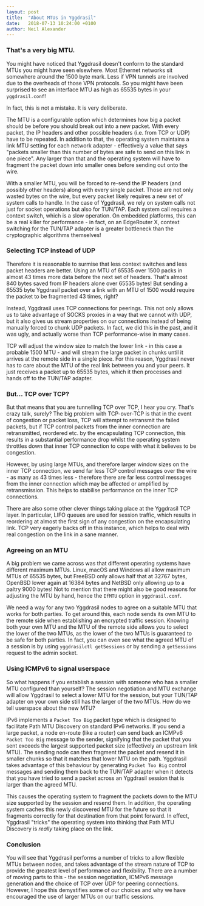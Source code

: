 ```yaml
---
layout: post
title:  "About MTUs in Yggdrasil"
date:   2018-07-13 10:24:00 +0100
author: Neil Alexander
---
```


### That's a very big MTU.

You might have noticed that Yggdrasil doesn't conform to the standard MTUs you
might have seen elsewhere. Most Ethernet networks sit somewhere around the 1500
byte mark. Less if VPN tunnels are involved due to the overheads of those VPN
protocols. So you might have been surprised to see an interface MTU as high as
65535 bytes in your `yggdrasil.conf`!

In fact, this is not a mistake. It is very deliberate.

The MTU is a configurable option which determines how big a packet should be
before you should break out into a new packet. With every packet, the IP headers
and other possible headers (i.e. from TCP or UDP) have to be repeated. In
addition to that, the operating system maintains a link MTU setting for each
network adapter - effectively a value that says "packets smaller than this
number of bytes are safe to send on this link in one piece". Any larger than
that and the operating system will have to fragment the packet down into smaller
ones before sending out onto the wire.

With a smaller MTU, you will be forced to re-send the IP headers (and possibly
other headers) along with every single packet. Those are not only wasted bytes
on the wire, but every packet likely requires a new set of system calls to
handle. In the case of Yggdrasil, we rely on system calls not just for socket
operations but also for TUN/TAP. Each system call requires a context switch,
which is a slow operation. On embedded platforms, this can be a real killer for
performance - in fact, on an EdgeRouter X, context switching for the TUN/TAP
adapter is a greater bottleneck than the cryptographic algorithms themselves!

### Selecting TCP instead of UDP

Therefore it is reasonable to surmise that less context switches and less packet
headers are better. Using an MTU of 65535 over 1500 packs in almost 43 times
more data before the next set of headers. That's almost 840 bytes saved from IP
headers alone over 65535 bytes! But sending a 65535 byte Yggdrasil packet over a
link with an MTU of 1500 would require the packet to be fragmented 43 times,
right?

Instead, Yggdrasil uses TCP connections for peerings. This not only allows us to
take advantage of SOCKS proxies in a way that we cannot with UDP, but it also
gives us stream properties on our connections instead of being manually forced
to chunk UDP packets. In fact, we did this in the past, and it was ugly, and
actually worse than TCP performance-wise in many cases.

TCP will adjust the window size to match the lower link - in this case a
probable 1500 MTU - and will stream the large packet in chunks until it arrives
at the remote side in a single piece. For this reason, Yggdrasil never has to
care about the MTU of the real link between you and your peers. It just receives
a packet up to 65535 bytes, which it then processes and hands off to the TUN/TAP
adapter.

### But... TCP over TCP?

But that means that you are tunnelling TCP over TCP, I hear you cry. That's
crazy talk, surely? The big problem with TCP-over-TCP is that in the event of
congestion or packet loss, TCP will attempt to retransmit the failed packets,
but if TCP control packets from the inner connection are retransmitted,
reordered etc. by the encapsulating TCP connection, this results in a
substantial performance drop whilst the operating system throttles down that
inner TCP connection to cope with what it believes to be congestion.

However, by using large MTUs, and therefore larger window sizes on the inner TCP
connection, we send far less TCP control messages over the wire - as many as 43
times less - therefore there are far less control messages from the inner
connection which may be affected or amplified by retransmission. This helps to
stabilise performance on the inner TCP connections.

There are also some other clever things taking place at the Yggdrasil TCP layer.
In particular, LIFO queues are used for session traffic, which results in
reordering at almost the first sign of any congestion on the encapsulating link.
TCP very eagerly backs off in this instance, which helps to deal with real
congestion on the link in a sane manner.

### Agreeing on an MTU

A big problem we came across was that different operating systems have different
maximum MTUs. Linux, macOS and Windows all allow maximum MTUs of 65535 bytes,
but FreeBSD only allows half that at 32767 bytes, OpenBSD lower again at 16384
bytes and NetBSD only allowing up to a paltry 9000 bytes! Not to mention that
there might also be good reasons for adjusting the MTU by hand, hence the
`IfMTU` option in `yggdrasil.conf`.

We need a way for any two Yggdrasil nodes to agree on a suitable MTU that works
for both parties. To get around this, each node sends its own MTU to the remote
side when establishing an encrypted traffic session. Knowing both your own MTU
and the MTU of the remote side allows you to select the lower of the two MTUs,
as the lower of the two MTUs is guaranteed to be safe for both parties. In fact,
you can even see what the agreed MTU of a session is by using `yggdrasilctl
getSessions` or by sending a `getSessions` request to the admin socket.

### Using ICMPv6 to signal userspace

So what happens if you establish a session with someone who has a smaller MTU
configured than yourself? The session negotiation and MTU exchange will allow
Yggdrasil to select a lower MTU for the session, but your TUN/TAP adapter on
your own side still has the larger of the two MTUs. How do we tell userspace
about the new MTU?

IPv6 implements a `Packet Too Big` packet type which is designed to facilitate
Path MTU Discovery on standard IPv6 networks. If you send a large packet, a node
en-route (like a router) can send back an ICMPv6 `Packet Too Big` message to the
sender, signifying that the packet that you sent exceeds the largest supported
packet size (effectively an upstream link MTU). The sending node can then
fragment the packet and resend it in smaller chunks so that it matches that
lower MTU on the path. Yggdrasil takes advantage of this behaviour by generating
`Packet Too Big` control messages and sending them back to the TUN/TAP adapter
when it detects that you have tried to send a packet across an Yggdrasil session
that is larger than the agreed MTU.

This causes the operating system to fragment the packets down to the MTU size
supported by the session and resend them. In addition, the operating system
caches this newly discovered MTU for the future so that it fragments correctly
for that destination from that point forward. In effect, Yggdrasil "tricks" the
operating system into thinking that Path MTU Discovery is *really* taking place
on the link.

### Conclusion

You will see that Yggdrasil performs a number of tricks to allow flexible MTUs
between nodes, and takes advantage of the stream nature of TCP to provide the
greatest level of performance and flexibility. There are a number of moving
parts to this - the session negotiation, ICMPv6 message generation and the
choice of TCP over UDP for peering connections. However, I hope this demystifies
some of our choices and why we have encouraged the use of larger MTUs on our
traffic sessions.
